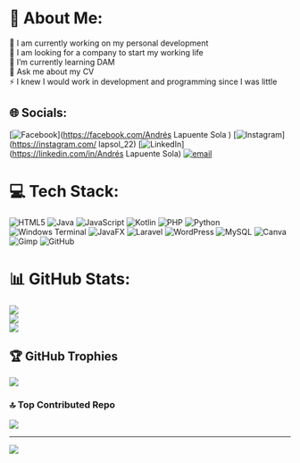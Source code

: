# 💫 About Me:
🔭 I am currently working on my personal development<br>🤝 I am looking for a company to start my working life<br>🌱 I’m currently learning DAM<br>💬 Ask me about my CV<br>⚡ I knew I would work in development and programming since I was little


## 🌐 Socials:
[![Facebook](https://img.shields.io/badge/Facebook-%231877F2.svg?logo=Facebook&logoColor=white)](https://facebook.com/Andrés Lapuente Sola ) [![Instagram](https://img.shields.io/badge/Instagram-%23E4405F.svg?logo=Instagram&logoColor=white)](https://instagram.com/ lapsol_22) [![LinkedIn](https://img.shields.io/badge/LinkedIn-%230077B5.svg?logo=linkedin&logoColor=white)](https://linkedin.com/in/Andrés Lapuente Sola) [![email](https://img.shields.io/badge/Email-D14836?logo=gmail&logoColor=white)](mailto:andreslapsol@gmail.com) 

# 💻 Tech Stack:
![HTML5](https://img.shields.io/badge/html5-%23E34F26.svg?style=plastic&logo=html5&logoColor=white) ![Java](https://img.shields.io/badge/java-%23ED8B00.svg?style=plastic&logo=openjdk&logoColor=white) ![JavaScript](https://img.shields.io/badge/javascript-%23323330.svg?style=plastic&logo=javascript&logoColor=%23F7DF1E) ![Kotlin](https://img.shields.io/badge/kotlin-%237F52FF.svg?style=plastic&logo=kotlin&logoColor=white) ![PHP](https://img.shields.io/badge/php-%23777BB4.svg?style=plastic&logo=php&logoColor=white) ![Python](https://img.shields.io/badge/python-3670A0?style=plastic&logo=python&logoColor=ffdd54) ![Windows Terminal](https://img.shields.io/badge/Windows%20Terminal-%234D4D4D.svg?style=plastic&logo=windows-terminal&logoColor=white) ![JavaFX](https://img.shields.io/badge/javafx-%23FF0000.svg?style=plastic&logo=javafx&logoColor=white) ![Laravel](https://img.shields.io/badge/laravel-%23FF2D20.svg?style=plastic&logo=laravel&logoColor=white) ![WordPress](https://img.shields.io/badge/WordPress-%23117AC9.svg?style=plastic&logo=WordPress&logoColor=white) ![MySQL](https://img.shields.io/badge/mysql-4479A1.svg?style=plastic&logo=mysql&logoColor=white) ![Canva](https://img.shields.io/badge/Canva-%2300C4CC.svg?style=plastic&logo=Canva&logoColor=white) ![Gimp](https://img.shields.io/badge/Gimp-657D8B?style=plastic&logo=gimp&logoColor=FFFFFF) ![GitHub](https://img.shields.io/badge/github-%23121011.svg?style=plastic&logo=github&logoColor=white)
# 📊 GitHub Stats:
![](https://github-readme-stats.vercel.app/api?username=AndresLapSol&theme=synthwave&hide_border=false&include_all_commits=true&count_private=true)<br/>
![](https://github-readme-streak-stats.herokuapp.com/?user=AndresLapSol&theme=synthwave&hide_border=false)<br/>
![](https://github-readme-stats.vercel.app/api/top-langs/?username=AndresLapSol&theme=synthwave&hide_border=false&include_all_commits=true&count_private=true&layout=compact)

## 🏆 GitHub Trophies
![](https://github-profile-trophy.vercel.app/?username=AndresLapSol&theme=darcula&no-frame=false&no-bg=false&margin-w=4)

### 🔝 Top Contributed Repo
![](https://github-contributor-stats.vercel.app/api?username=AndresLapSol&limit=5&theme=dark&combine_all_yearly_contributions=true)

---
[![](https://visitcount.itsvg.in/api?id=AndresLapSol&icon=0&color=0)](https://visitcount.itsvg.in)

<!-- Proudly created with GPRM ( https://gprm.itsvg.in ) -->

